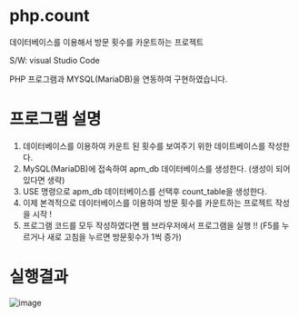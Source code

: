 # php.count

데이터베이스를 이용해서 방문 횟수를 카운트하는 프로젝트

S/W: visual Studio Code

PHP 프로그램과 MYSQL(MariaDB)을 연동하여 구현하였습니다.


# 프로그램 설명

1. 데이터베이스를 이용하여 카운트 된 횟수를 보여주기 위한 데이트베이스를 작성한다.
2. MySQL(MariaDB)에 접속하여 apm_db 데이터베이스를 생성한다. (생성이 되어 있다면 생략)
3. USE 명령으로 apm_db 데이터베이스를 선택후 count_table을 생성한다.
4. 이제 본격적으로 데이터베이스를 이용하여 방문 횟수를 카운트하는 프로젝트 작성을 시작 !
5. 프로그램 코드를 모두 작성하였다면 웹 브라우저에서 프로그램을 실행 !! (F5를 누르거나 새로 고침을 누르면 방문횟수가 1씩 증가)


# 실행결과


![image](https://user-images.githubusercontent.com/89557192/170020319-eb0f602c-1ba0-4731-95c9-548e2269ac5a.png)
